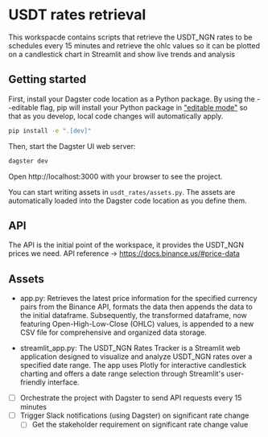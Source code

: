 # USDT rates retrieval 
This workspacde contains scripts that retrieve the USDT_NGN rates to be schedules every 15 minutes and retrieve the
ohlc values so it can be plotted on a candlestick chart in Streamlit and show live trends and analysis

## Getting started

First, install your Dagster code location as a Python package. By using the --editable flag, pip will install your Python package in ["editable mode"](https://pip.pypa.io/en/latest/topics/local-project-installs/#editable-installs) so that as you develop, local code changes will automatically apply.

```bash
pip install -e ".[dev]"
```

Then, start the Dagster UI web server:

```bash
dagster dev
```

Open http://localhost:3000 with your browser to see the project.

You can start writing assets in `usdt_rates/assets.py`. The assets are automatically loaded into the Dagster code location as you define them.

## API
The API is the initial point of the workspace, it provides the USDT_NGN prices we need. API reference -> https://docs.binance.us/#price-data


## Assets
* app.py: Retrieves the latest price information for the specified currency pairs from the Binance API, formats the data then 
appends the data to the  initial dataframe. Subsequently, the transformed dataframe, now featuring Open-High-Low-Close (OHLC) values, is appended to a new CSV file for comprehensive and organized data storage.


* streamlit_app.py: The USDT_NGN Rates Tracker is a Streamlit web application designed to visualize and analyze USDT_NGN rates over a specified date range. The app uses Plotly for interactive candlestick charting and offers a date range selection through Streamlit's user-friendly interface.


- [ ] Orchestrate the project with Dagster to send API requests every 15 minutes
- [ ] Trigger Slack notifications (using Dagster) on significant rate change
    - [ ] Get the stakeholder requirement on significant rate change value